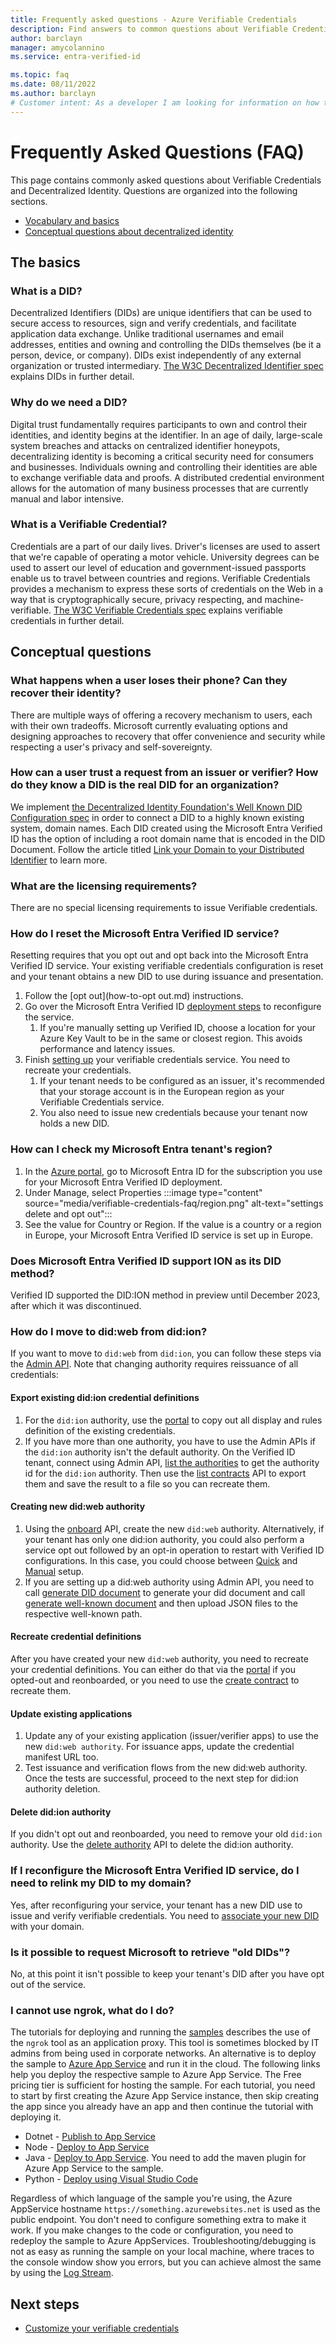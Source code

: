 ```yaml
---
title: Frequently asked questions - Azure Verifiable Credentials
description: Find answers to common questions about Verifiable Credentials
author: barclayn
manager: amycolannino
ms.service: entra-verified-id

ms.topic: faq
ms.date: 08/11/2022
ms.author: barclayn
# Customer intent: As a developer I am looking for information on how to enable my users to control their own information 
---
```


# Frequently Asked Questions (FAQ)

  
This page contains commonly asked questions about Verifiable Credentials and Decentralized Identity. Questions are organized into the following sections.

- [Vocabulary and basics](#the-basics)
- [Conceptual questions about decentralized identity](#conceptual-questions)


## The basics

### What is a DID? 

Decentralized Identifiers (DIDs) are unique identifiers that can be used to secure access to resources, sign and verify credentials, and facilitate application data exchange. Unlike traditional usernames and email addresses, entities and owning and controlling the DIDs themselves (be it a person, device, or company). DIDs exist independently of any external organization or trusted intermediary. [The W3C Decentralized Identifier spec](https://www.w3.org/TR/did-core/) explains DIDs in further detail.

### Why do we need a DID?

Digital trust fundamentally requires participants to own and control their identities, and identity begins at the identifier.
In an age of daily, large-scale system breaches and attacks on centralized identifier honeypots, decentralizing identity is becoming a critical security need for consumers and businesses.
Individuals owning and controlling their identities are able to exchange verifiable data and proofs. A distributed credential environment allows for the automation of many business processes that are currently manual and labor intensive.

### What is a Verifiable Credential? 

Credentials are a part of our daily lives. Driver's licenses are used to assert that we're capable of operating a motor vehicle. University degrees can be used to assert our level of education and government-issued passports enable us to travel between countries and regions. Verifiable Credentials provides a mechanism to express these sorts of credentials on the Web in a way that is cryptographically secure, privacy respecting, and machine-verifiable. [The W3C Verifiable Credentials spec](https://www.w3.org/TR/vc-data-model/) explains verifiable credentials in further detail.


## Conceptual questions

### What happens when a user loses their phone? Can they recover their identity?

There are multiple ways of offering a recovery mechanism to users, each with their own tradeoffs. Microsoft currently evaluating options and designing approaches to recovery that offer convenience and security while respecting a user's privacy and self-sovereignty.

### How can a user trust a request from an issuer or verifier? How do they know a DID is the real DID for an organization?

We implement [the Decentralized Identity Foundation's Well Known DID Configuration spec](https://identity.foundation/.well-known/resources/did-configuration/) in order to connect a DID to a highly known existing system, domain names. Each DID created using the Microsoft Entra Verified ID has the option of including a root domain name that is encoded in the DID Document. Follow the article titled [Link your Domain to your Distributed Identifier](how-to-dnsbind.md) to learn more.  

### What are the licensing requirements?

There are no special licensing requirements to issue Verifiable credentials.

### How do I reset the Microsoft Entra Verified ID service?

Resetting requires that you opt out and opt back into the Microsoft Entra Verified ID service. Your existing verifiable credentials configuration is reset and your tenant obtains a new DID to use during issuance and presentation.

1. Follow the [opt out](how-to-opt out.md) instructions.
1. Go over the Microsoft Entra Verified ID [deployment steps](verifiable-credentials-configure-tenant-quick.md) to reconfigure the service.
    1. If you're manually setting up Verified ID, choose a location for your Azure Key Vault to be in the same or closest region. This avoids performance and latency issues.
1. Finish [setting up](verifiable-credentials-configure-tenant.md#set-up-verified-id) your verifiable credentials service. You need to recreate your credentials.
    1. If your tenant needs to be configured as an issuer, it's recommended that your storage account is in the European region as your Verifiable Credentials service.
    2. You also need to issue new credentials because your tenant now holds a new DID.

### How can I check my Microsoft Entra tenant's region?

1. In the [Azure portal](https://portal.azure.com), go to Microsoft Entra ID for the subscription you use for your Microsoft Entra Verified ID deployment.
1. Under Manage, select Properties
    :::image type="content" source="media/verifiable-credentials-faq/region.png" alt-text="settings delete and opt out":::
1. See the value for Country or Region. If the value is a country or a region in Europe, your Microsoft Entra Verified ID service is set up in Europe.

### Does Microsoft Entra Verified ID support ION as its DID method?

Verified ID supported the DID:ION method in preview until December 2023, after which it was discontinued.

### How do I move to did:web from did:ion?

If you want to move to `did:web` from `did:ion`, you can follow these steps via the [Admin API](admin-api.md). Note that changing authority requires reissuance of all credentials:

#### Export existing did:ion credential definitions

1. For the `did:ion` authority, use the [portal](https://entra.microsoft.com/#view/Microsoft_AAD_DecentralizedIdentity/CardsListBlade) to copy out all display and rules definition of the existing credentials. 
1. If you have more than one authority, you have to use the Admin APIs if the `did:ion` authority isn't the default authority. On the Verified ID tenant, connect using Admin API,  [list the authorities](admin-api.md#list-authorities) to get the authority id for the `did:ion` authority. Then use the [list contracts](admin-api.md#list-contracts) API to export them and save the result to a file so you can recreate them.

#### Creating new did:web authority

1. Using the [onboard](admin-api.md#onboarding) API, create the new `did:web` authority. Alternatively, if your tenant has only one did:ion authority, you could also perform a service opt out followed by an opt-in operation to restart with Verified ID configurations. In this case, you could choose between [Quick](verifiable-credentials-configure-tenant-quick.md) and [Manual](verifiable-credentials-configure-tenant.md) setup.
1. If you are setting up a did:web authority using Admin API, you need to call [generate DID document](admin-api.md#generate-did-document) to generate your did document and call [generate well-known document](admin-api.md#well-known-did-configuration) and then upload JSON files to the respective well-known path.

#### Recreate credential definitions

After you have created your new `did:web` authority, you need to recreate your credential definitions. You can either do that via the [portal](https://entra.microsoft.com/#view/Microsoft_AAD_DecentralizedIdentity/CardsListBlade) if you opted-out and reonboarded, or you need to use the [create contract](admin-api.md#create-contract) to recreate them.

#### Update existing applications

1. Update any of your existing application (issuer/verifier apps) to use the new `did:web authority`. For issuance apps, update the credential manifest URL too.
1. Test issuance and verification flows from the new did:web authority. Once the tests are successful, proceed to the next step for did:ion authority deletion.

#### Delete did:ion authority

If you didn't opt out and reonboarded, you need to remove your old `did:ion` authority. Use the [delete authority](admin-api.md#delete-authority) API to delete the did:ion authority. 

### If I reconfigure the Microsoft Entra Verified ID service, do I need to relink my DID to my domain?

Yes, after reconfiguring your service, your tenant has a new DID use to issue and verify verifiable credentials. You need to [associate your new DID](how-to-dnsbind.md) with your domain.

### Is it possible to request Microsoft to retrieve "old DIDs"?

No, at this point it isn't possible to keep your tenant's DID after you have opt out of the service.

### I cannot use ngrok, what do I do?

The tutorials for deploying and running the [samples](verifiable-credentials-configure-issuer.md#prerequisites) describes the use of the `ngrok` tool as an application proxy. This tool is sometimes blocked by IT admins from being used in corporate networks. An alternative is to deploy the sample to [Azure App Service](/azure/app-service/overview) and run it in the cloud. The following links help you deploy the respective sample to Azure App Service. The Free pricing tier is sufficient for hosting the sample. For each tutorial, you need to start by first creating the Azure App Service instance, then skip creating the app since you already have an app and then continue the tutorial with deploying it.

- Dotnet - [Publish to App Service](/azure/app-service/quickstart-dotnetcore?tabs=net60&pivots=development-environment-vs#2-publish-your-web-app)
- Node - [Deploy to App Service](/azure/app-service/quickstart-nodejs?tabs=linux&pivots=development-environment-vscode#deploy-to-azure)
- Java - [Deploy to App Service](/azure/app-service/quickstart-java?tabs=javase&pivots=platform-linux-development-environment-maven#4---deploy-the-app). You need to add the maven plugin for Azure App Service to the sample.
- Python - [Deploy using Visual Studio Code](/azure/app-service/quickstart-python?tabs=flask%2Cwindows%2Cazure-cli%2Cvscode-deploy%2Cdeploy-instructions-azportal%2Cterminal-bash%2Cdeploy-instructions-zip-azcli#3---deploy-your-application-code-to-azure)

Regardless of which language of the sample you're using, the Azure AppService hostname `https://something.azurewebsites.net` is used as the public endpoint. You don't need to configure something extra to make it work. If you make changes to the code or configuration, you need to redeploy the sample to Azure AppServices. Troubleshooting/debugging is not as easy as running the sample on your local machine, where traces to the console window show you errors, but you can achieve almost the same by using the [Log Stream](/azure/app-service/troubleshoot-diagnostic-logs#stream-logs).
 
## Next steps

- [Customize your verifiable credentials](credential-design.md)
